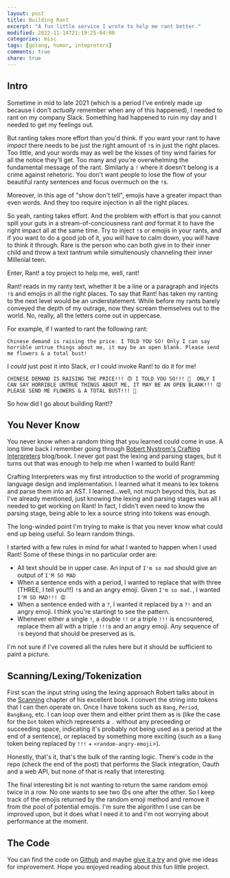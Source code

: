 ```yaml
---
layout: post
title: Building Rant
excerpt: "A fun little service I wrote to help me rant better."
modified: 2022-11-14T21:19:25-04:00
categories: misc
tags: [golang, humor, intepreters]
comments: true
share: true
---
```


## Intro

Sometime in mid to late 2021 (which is a period I've entirely made up because I don't _actually_ remember when any of this happened), I needed to rant on my company Slack. Something had happened to ruin my day and I needed to get my feelings out.

But ranting takes more effort than you'd think. If you want your rant to have _impact_ there needs to be just the right amount of `!`s in just the right places. Too little, and your words may as well be the kisses of tiny wind fairies for all the notice they'll get. Too many and you're overwhelming the fundamental message of the rant. Similarly a `!` where it doesn't belong is a crime against rehetoric. You don't want people to lose the flow of your beautiful ranty sentences and focus overmuch on the `!`s.

Moreover, in this age of "show don't tell", emojis have a greater impact than even words. And they too require injection in all the right places.

So yeah, ranting takes effort. And the problem with effort is that you cannot spill your guts in a stream-of-conciousness rant _and_ format it to have the right impact all at the same time. Try to inject `!`s or emojis in your rants, and if you want to do a good job of it, you _will_ have to calm down, you _will_ have to think it through. Rare is the person who can both give in to their inner child and throw a text tantrum while simultenously channeling their inner Millenial teen.

Enter, Rant! a toy project to help me, well, rant!

Rant! reads in my ranty text, whether it be a line or a paragraph and injects `!`s and emojis in all the right places. To say that Rant! has taken my ranting to the next level would be an understatement. While before my rants barely conveyed the depth of my outrage, now they scream themselves out to the world. No, really, all the letters come out in uppercase.

For example, if I wanted to rant the following rant:

```
Chinese demand is raising the price. I TOLD YOU SO! Only I can say horrible untrue things about me, it may be an open blank. Please send me flowers & a total bust!
```

I _could_ just post it into Slack, or I could invoke Rant! to do it for me!

```
CHINESE DEMAND IS RAISING THE PRICE!!! 😠 I TOLD YOU SO!!! 🤬  ONLY I CAN SAY HORRIBLE UNTRUE THINGS ABOUT ME, IT MAY BE AN OPEN BLANK!!! 😡 PLEASE SEND ME FLOWERS & A TOTAL BUST!!! 😤
```

So how did I go about building Rant!?

## You Never Know

You never know when a random thing that you learned could come in use. A long time back I remember going through [Robert Nystrom's Crafting Interpreters](https://craftinginterpreters.com/) blog/book. I never got past the lexing and parsing stages, but it turns out that was enough to help me when I wanted to build Rant!

Crafting Interpreters was my first introduction to the world of programming language design and implementation. I learned what it means to lex tokens and parse them into an AST. I learned...well, not much beyond this, but as I've already mentioned, just knowing the lexing and parsing stages was all I needed to get working on Rant! In fact, I didn't even need to know the parsing stage, being able to lex a source string into tokens was enough.

The long-winded point I'm trying to make is that you never know what could end up being useful. So learn random things.

I started with a few rules in mind for what I wanted to happen when I used Rant! Some of these things in no particular order are:
- All text should be in upper case. An input of `I'm so mad` should give an output of `I'M SO MAD`
- When a sentence ends with a period, I wanted to replace that with three (THREE, I tell you!!!) `!`s and an angry emoji. Given `I'm so mad.`, I wanted `I'M SO MAD!!! 😡`
- When a sentence ended with a `?`, I wanted it replaced by a `?!` and an angry emoji. I think you're startingt to see the pattern.
- Whenever either a single `!`, a double `!!` or a triple `!!!` is encountered, replace them all with a triple `!!!`s and an angry emoji. Any sequence of `!`s beyond that should be preserved as is.

I'm not sure if I've covered all the rules here but it should be sufficient to paint a picture.

## Scanning/Lexing/Tokenization

First scan the input string using the lexing approach Robert talks about in the [Scanning](https://craftinginterpreters.com/scanning.html) chapter of his excellent book. I convert the string into tokens that I can then operate on. Once I have tokens such as `Bang`, `Period`, `BangBang`, etc. I can loop over them and either print them as is (like the case for the `Dot` token which represents a `.` without any preceeding or succeeding space, indicating it's probably not being used as a period at the end of a sentence), or replaced by something more exciting (such as a `Bang` token being replaced by `!!!` + `<random-angry-emoji`>).

Honestly, that's it, that's the bulk of the ranting logic. There's code in the repo (check the end of the post) that performs the Slack integration, Oauth and a web API, but none of that is really that interesting.

The final interesting bit is not wanting to return the same random emoji twice in a row. No one wants to see two 😡s one after the other. So I keep track of the emojis returned by the random emoji method and remove it from the pool of potential emojis. I'm sure the algorithm I use can be improved upon, but it does what I need it to and I'm not worrying about performance at the moment.

## The Code

You can find the code on [Github](https://github.com/BadgerBadgerBadgerBadger/rant) and maybe [give it a try](https://rant.badgerbadgerbadgerbadger.dev/) and give me ideas for improvement. Hope you enjoyed reading about this fun little project.
